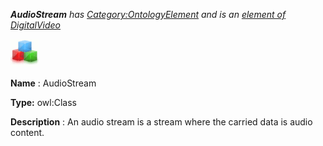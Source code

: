 ___AudioStream__ 
 has
 [Category:OntologyElement](../../Category/OntologyElement "Category:OntologyElement") 
 and is an
 [element of](../../Property/ElementOf "Property:ElementOf") 
[DigitalVideo](../../Submissions/DigitalVideo "Submissions:DigitalVideo")_




  





[![Class](../images/thumb/2/27/Class.gif/45px-Class.gif)](../../Image/Class.gif "Class")


__Name__ 
 : AudioStream
 



__Type:__ 
 owl:Class
 



__Description__ 
 : An audio stream is a stream where the carried data is audio content.